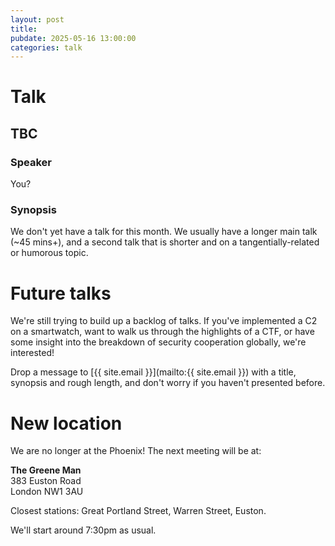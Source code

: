 ```yaml
---
layout: post
title:
pubdate: 2025-05-16 13:00:00
categories: talk
---
```

# Talk

## TBC

### Speaker

You?

### Synopsis

We don't yet have a talk for this month. We usually have a longer main talk (~45 mins+), and a second talk that is shorter and on a tangentially-related or humorous topic.


# Future talks

We're still trying to build up a backlog of talks. If you've implemented a C2 on a smartwatch, want to walk us through the highlights of a CTF, or have some insight into the breakdown of security cooperation globally, we're interested!

Drop a message to [{{ site.email }}](mailto:{{ site.email }}) with a title, synopsis and rough length, and don't worry if you haven't presented before.

# New location

We are no longer at the Phoenix! The next meeting will be at:

**The Greene Man**<br/>
383 Euston Road<br/>
London NW1 3AU

Closest stations: Great Portland Street, Warren Street, Euston.

We'll start around 7:30pm as usual.
